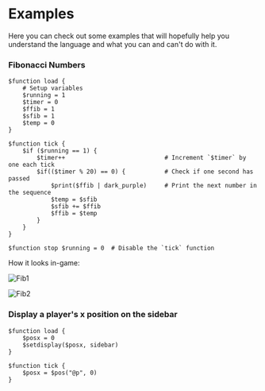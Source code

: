 # Examples

Here you can check out some examples that will hopefully help you understand the language and what you can and can't do with it.


### Fibonacci Numbers

```
$function load {
	# Setup variables
	$running = 1  
	$timer = 0
	$ffib = 1
	$sfib = 1
	$temp = 0
}

$function tick {
	$if ($running == 1) {
		$timer++  							# Increment `$timer` by one each tick
		$if(($timer % 20) == 0) {  			# Check if one second has passed
			$print($ffib | dark_purple)  	# Print the next number in the sequence
			$temp = $sfib 
			$sfib += $ffib
			$ffib = $temp
		}
	}
}

$function stop $running = 0  # Disable the `tick` function
```

How it looks in-game:

![Fib1](https://github.com/ArmindoFlores/MineScript/docs/fib1.png "Fibonacci Sequence")

![Fib2](https://github.com/ArmindoFlores/MineScript/docs/fib2.png "Fibonacci Sequence")


### Display a player's x position on the sidebar

```
$function load {
	$posx = 0
	$setdisplay($posx, sidebar)
}

$function tick {
	$posx = $pos("@p", 0)
}
```

